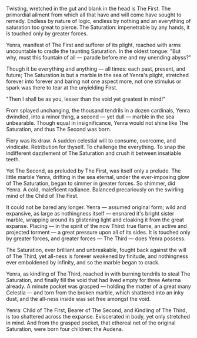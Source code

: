 Twisting, wretched in the gut and blank in the head is The First. The primordial ailment from which all that have and will come have sought to remedy. Endless by nature of logic, endless by nothing and an everything of saturation too great to pierce. The Saturation: impenetrable by any hands, it is touched only by greater forces.

Yenra, manifest of The First and sufferer of its plight, reached with arms uncountable to cradle the taunting Saturation. In the oldest tongue: "But why, must this fountain of all — parade before me and my unending abyss?"

Though it be everything and anything — all times: each past, present, and future; The Saturation is but a marble in the sea of Yenra's plight, stretched forever into forever and baring not one aspect more, not one stimulus or spark was there to tear at the unyielding First.

"Then I shall be as you, lesser than the void yet greatest in mind!"

From splayed unchanging, the thousand tendrils in a dozen cardinals, Yenra dwindled, into a minor thing, a second — yet dull — marble in the sea unbearable. Though equal in insignificance, Yenra would not shine like The Saturation, and thus The Second was born.

Fiery was its draw. A sudden celestial will to consume, overcome, and vindicate. Retribution for thyself. To challenge the everything. To snap the indifferent dazzlement of The Saturation and crush it between insatiable teeth.

Yet The Second, as preluded by The First, was itself only a prelude. The little marble Yenra, drifting in the sea eternal, under the ever-imposing glow of The Saturation, began to simmer in greater forces. So shimmer, did Yenra. A cold, maleficent radiance. Balanced precariously on the swirling mind of the Child of The First.

It could not be bared any longer. Yenra — assumed original form; wild and expansive, as large as nothingness itself — ensnared it's bright sister marble, wrapping around its glistening light and cloaking it from the great expanse. Placing — in the spirit of the now Third: true flame, an active and projected torment — a great pressure upon all of its sides. It is touched only by greater forces, and greater forces — The Third — does Yenra possess.

The Saturation, ever brilliant and unbreakable, fought back against the will of The Third, yet all-ness is forever weakened by finitude, and nothingness ever emboldened by infinity, and so the marble began to crack.

Yenra, as kindling of The Third, reached in with burning tendrils to steal The Saturation, and finally fill the void that had lived empty for three Aeterna already. A minute pocket was grasped — holding the matter of a great many Celestia — and torn from the broken marble, which shattered into an inky dust, and the all-ness inside was set free amongst the void.

Yenra: Child of The First, Bearer of The Second, and Kindling of The Third, is too shattered across the expanse. Eviscerated in body, yet only stretched in mind. And from the grasped pocket, that ethereal net of the original Saturation, were born four children: the Audena.